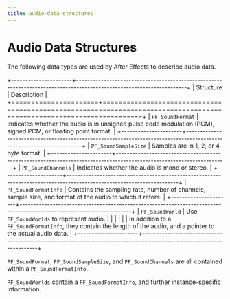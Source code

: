 ```yaml
---
title: audio-data-structures
---
```


# Audio Data Structures

The following data types are used by After Effects to describe audio data.

+----------------------+----------------------------------------------------------------------------------------------------------------------+
|      Structure       |                                                     Description                                                      |
+======================+======================================================================================================================+
| `PF_SoundFormat`     | Indicates whether the audio is in unsigned pulse code modulation (PCM), signed PCM, or floating point format.        |
+----------------------+----------------------------------------------------------------------------------------------------------------------+
| `PF_SoundSampleSize` | Samples are in 1, 2, or 4 byte format.                                                                               |
+----------------------+----------------------------------------------------------------------------------------------------------------------+
| `PF_SoundChannels`   | Indicates whether the audio is mono or stereo.                                                                       |
+----------------------+----------------------------------------------------------------------------------------------------------------------+
| `PF_SoundFormatInfo` | Contains the sampling rate, number of channels, sample size, and format of the audio to which it refers.             |
+----------------------+----------------------------------------------------------------------------------------------------------------------+
| `PF_SoundWorld`      | Use `PF_SoundWorlds` to represent audio.                                                                             |
|                      |                                                                                                                      |
|                      | In addition to a `PF_SoundFormatInfo`, they contain the length of the audio, and a pointer to the actual audio data. |
+----------------------+----------------------------------------------------------------------------------------------------------------------+

`PF_SoundFormat`, `PF_SoundSampleSize`, and `PF_SoundChannels` are all contained within a `PF_SoundFormatInfo`.

`PF_SoundWorlds` contain a `PF_SoundFormatInfo`, and further instance-specific information.
